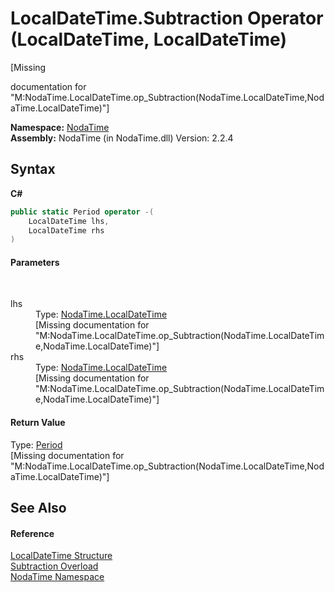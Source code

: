 # LocalDateTime.Subtraction Operator (LocalDateTime, LocalDateTime)
 

\[Missing <summary> documentation for "M:NodaTime.LocalDateTime.op_Subtraction(NodaTime.LocalDateTime,NodaTime.LocalDateTime)"\]

**Namespace:**&nbsp;<a href="N_NodaTime">NodaTime</a><br />**Assembly:**&nbsp;NodaTime (in NodaTime.dll) Version: 2.2.4

## Syntax

**C#**<br />
``` C#
public static Period operator -(
	LocalDateTime lhs,
	LocalDateTime rhs
)
```


#### Parameters
&nbsp;<dl><dt>lhs</dt><dd>Type: <a href="T_NodaTime_LocalDateTime">NodaTime.LocalDateTime</a><br />\[Missing <param name="lhs"/> documentation for "M:NodaTime.LocalDateTime.op_Subtraction(NodaTime.LocalDateTime,NodaTime.LocalDateTime)"\]</dd><dt>rhs</dt><dd>Type: <a href="T_NodaTime_LocalDateTime">NodaTime.LocalDateTime</a><br />\[Missing <param name="rhs"/> documentation for "M:NodaTime.LocalDateTime.op_Subtraction(NodaTime.LocalDateTime,NodaTime.LocalDateTime)"\]</dd></dl>

#### Return Value
Type: <a href="T_NodaTime_Period">Period</a><br />\[Missing <returns> documentation for "M:NodaTime.LocalDateTime.op_Subtraction(NodaTime.LocalDateTime,NodaTime.LocalDateTime)"\]

## See Also


#### Reference
<a href="T_NodaTime_LocalDateTime">LocalDateTime Structure</a><br /><a href="Overload_NodaTime_LocalDateTime_op_Subtraction">Subtraction Overload</a><br /><a href="N_NodaTime">NodaTime Namespace</a><br />